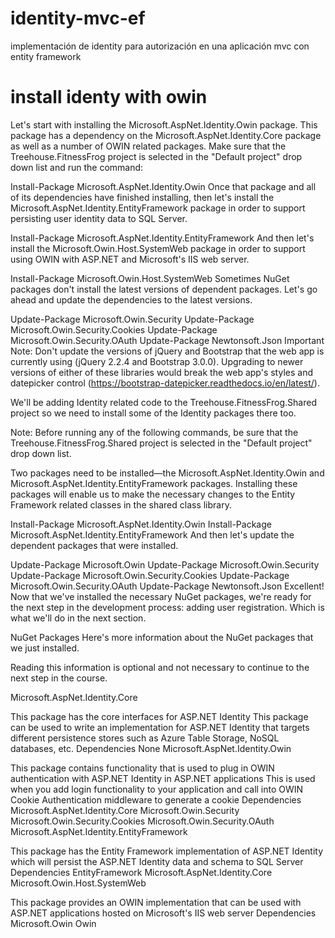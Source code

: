 # identity-mvc-ef
implementación de identity para autorización en una aplicación mvc con entity framework


# install identy with owin

Let's start with installing the Microsoft.AspNet.Identity.Owin package. This package has a dependency on the Microsoft.AspNet.Identity.Core package as well as a number of OWIN related packages. Make sure that the Treehouse.FitnessFrog project is selected in the "Default project" drop down list and run the command:

Install-Package Microsoft.AspNet.Identity.Owin
Once that package and all of its dependencies have finished installing, then let's install the Microsoft.AspNet.Identity.EntityFramework package in order to support persisting user identity data to SQL Server.

Install-Package Microsoft.AspNet.Identity.EntityFramework
And then let's install the Microsoft.Owin.Host.SystemWeb package in order to support using OWIN with ASP.NET and Microsoft's IIS web server.

Install-Package Microsoft.Owin.Host.SystemWeb
Sometimes NuGet packages don't install the latest versions of dependent packages. Let's go ahead and update the dependencies to the latest versions.

Update-Package Microsoft.Owin.Security
Update-Package Microsoft.Owin.Security.Cookies
Update-Package Microsoft.Owin.Security.OAuth
Update-Package Newtonsoft.Json
Important Note: Don't update the versions of jQuery and Bootstrap that the web app is currently using (jQuery 2.2.4 and Bootstrap 3.0.0). Upgrading to newer versions of either of these libraries would break the web app's styles and datepicker control (https://bootstrap-datepicker.readthedocs.io/en/latest/).

We'll be adding Identity related code to the Treehouse.FitnessFrog.Shared project so we need to install some of the Identity packages there too.

Note: Before running any of the following commands, be sure that the Treehouse.FitnessFrog.Shared project is selected in the "Default project" drop down list.

Two packages need to be installed—the Microsoft.AspNet.Identity.Owin and Microsoft.AspNet.Identity.EntityFramework packages. Installing these packages will enable us to make the necessary changes to the Entity Framework related classes in the shared class library.

Install-Package Microsoft.AspNet.Identity.Owin
Install-Package Microsoft.AspNet.Identity.EntityFramework
And then let's update the dependent packages that were installed.

Update-Package Microsoft.Owin
Update-Package Microsoft.Owin.Security
Update-Package Microsoft.Owin.Security.Cookies
Update-Package Microsoft.Owin.Security.OAuth
Update-Package Newtonsoft.Json
Excellent! Now that we've installed the necessary NuGet packages, we're ready for the next step in the development process: adding user registration. Which is what we'll do in the next section.

NuGet Packages
Here's more information about the NuGet packages that we just installed.

Reading this information is optional and not necessary to continue to the next step in the course.

Microsoft.AspNet.Identity.Core

This package has the core interfaces for ASP.NET Identity
This package can be used to write an implementation for ASP.NET Identity that targets different persistence stores such as Azure Table Storage, NoSQL databases, etc.
Dependencies
None
Microsoft.AspNet.Identity.Owin

This package contains functionality that is used to plug in OWIN authentication with ASP.NET Identity in ASP.NET applications
This is used when you add login functionality to your application and call into OWIN Cookie Authentication middleware to generate a cookie
Dependencies
Microsoft.AspNet.Identity.Core
Microsoft.Owin.Security
Microsoft.Owin.Security.Cookies
Microsoft.Owin.Security.OAuth
Microsoft.AspNet.Identity.EntityFramework

This package has the Entity Framework implementation of ASP.NET Identity which will persist the ASP.NET Identity data and schema to SQL Server
Dependencies
EntityFramework
Microsoft.AspNet.Identity.Core
Microsoft.Owin.Host.SystemWeb

This package provides an OWIN implementation that can be used with ASP.NET applications hosted on Microsoft's IIS web server
Dependencies
Microsoft.Owin
Owin
